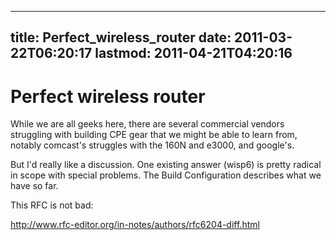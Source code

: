 
---
title: Perfect_wireless_router
date: 2011-03-22T06:20:17
lastmod: 2011-04-21T04:20:16
---
Perfect wireless router
=======================

While we are all geeks here, there are several commercial vendors
struggling with building CPE gear that we might be able to learn from,
notably comcast's struggles with the 160N and e3000, and google's.

But I'd really like a discussion. One existing answer
(<link>wisp6</link>) is pretty radical in scope with special problems.
The <link>Build Configuration</link> describes what we have so far.

This RFC is not bad:

http://www.rfc-editor.org/in-notes/authors/rfc6204-diff.html

